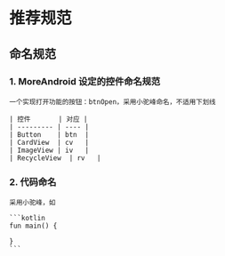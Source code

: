 # 推荐规范

## 命名规范
### 1. MoreAndroid 设定的控件命名规范

    一个实现打开功能的按钮：btnOpen，采用小驼峰命名，不适用下划线
    
    | 控件       | 对应 |
    | --------- | ---- |
    | Button    | btn  |
    | CardView  | cv   |
    | ImageView | iv   |
    | RecycleView  | rv   |
### 2. 代码命名
    采用小驼峰，如

    ```kotlin
    fun main() {

    }
    ```